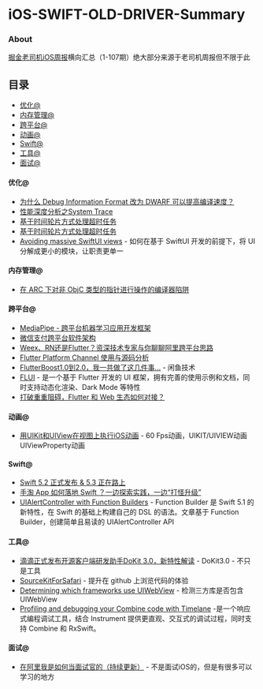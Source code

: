 # iOS-SWIFT-OLD-DRIVER-Summary

### About

[掘金老司机iOS周报](https://juejin.im/user/5a52075e6fb9a01c9d31b107)横向汇总（1-107期）绝大部分来源于老司机周报但不限于此

## 目录
- [优化@](#优化)
- [内存管理@](#内存管理)
- [跨平台@](#跨平台)
- [动画@](#动画)
- [Swift@](#Swift)
- [工具@](#工具)
- [面试@](#面试)

#### 优化@
* [为什么 Debug Information Format 改为 DWARF 可以提高编译速度？](https://mp.weixin.qq.com/s/97h0oeotOpyTc_a-9ZSJtQ) 
* [性能深度分析之System Trace](https://mp.weixin.qq.com/s/wTF3JSFH5b2zIUYAbnC-Bw) 
* [基于时间轮片方式处理超时任务](https://juejin.im/post/5e733e4f51882549417fe9aa) 
* [基于时间轮片方式处理超时任务](https://mp.weixin.qq.com/s/odkqXKHkshXKS_ZPk_EhBA) 
* [Avoiding massive SwiftUI views](https://www.swiftbysundell.com/articles/avoiding-massive-swiftui-views/) - 如何在基于 SwiftUI 开发的前提下，将 UI 分解成更小的模块，让职责更单一

#### 内存管理@
* [在 ARC 下对非 ObjC 类型的指针进行操作的编译器陷阱](https://mp.weixin.qq.com/s/SE5vpD733SQw9_yc1JN_TQ) 

#### 跨平台@
* [MediaPipe - 跨平台机器学习应用开发框架](https://juejin.im/post/5e702e06e51d4526f363c62a?utm_source=gold_browser_extension) 
* [微信支付跨平台软件架构](https://mp.weixin.qq.com/s?__biz=MzAwNDY1ODY2OQ==&mid=2649287208&idx=1&sn=6f3813deaad2aa6f096bc0b0d7ba8c34&chksm=8334ceaab44347bc903bcf1d00898e124ccbc509fd628b119071b41a05959f09df2ef0716bea&mpshare=1&scene=1&srcid=&sharer_sharetime=1584703159505&sharer_shareid=c357a4972a00ef443223641b12ffbd76#rd)  
* [Weex、RN还是Flutter？资深技术专家与你聊聊阿里跨平台思路](https://mp.weixin.qq.com/s/AufpOA4ZDu0sf0sL-Sv_Sw) 
* [Flutter Platform Channel 使用与源码分析](https://juejin.im/post/5e78989cf265da575c16e75c) 
* [FlutterBoost1.0到2.0，我一共做了这几件事...](https://mp.weixin.qq.com/s?__biz=MzU4MDUxOTI5NA==&mid=2247485085&idx=1&sn=277e1c7d555099f1cb1018614810f14e&chksm=fd54d28cca235b9a16518428b7f7df249e6da193e6fa9b567f19bcf9d88790e02b888c0c93bc&token=1853870359&lang=zh_CN#rd) - 闲鱼技术
* [FLUI](https://www.flui.xin/) - 是一个基于 Flutter 开发的 UI 框架，拥有完善的使用示例和文档，同时支持动态化渲染、Dark Mode 等特性
* [打破重重阻碍，Flutter 和 Web 生态如何对接？](https://mp.weixin.qq.com/s/eL02zPLFbTOXm1vS6UEA4g)

#### 动画@
* [用UIKit和UIView在视图上执行iOS动画](https://juejin.im/post/5e784681f265da57671be823) - 60 Fps动画，UIKIT/UIVIEW动画 UIViewProperty动画

#### Swift@
* [Swift 5.2 正式发布 & 5.3 正在路上](https://swift.org/blog/5-3-release-process/) 
* [手淘 App 如何落地 Swift ？一边探索实践，一边“打怪升级”](https://mp.weixin.qq.com/s/_iweRWQCjnoASCmUAKHDFA) 
* [UIAlertController with Function Builders](https://felginep.github.io/2020-03-10/uialertcontroller-function-builders) - Function Builder 是 Swift 5.1 的新特性，在 Swift 的基础上构建自己的 DSL 的语法。文章基于 Function Builder，创建简单且易读的 UIAlertController API

#### 工具@
* [滴滴正式发布开源客户端研发助手DoKit 3.0，新特性解读](https://mp.weixin.qq.com/s/cTze8_-0KBIHHh96aEcilg)  - DoKit3.0 - 不只是工具
* [SourceKitForSafari](https://github.com/kishikawakatsumi/SourceKitForSafari)  - 提升在 github 上浏览代码的体验
* [Determining which frameworks use UIWebView](https://blog.kulman.sk/determining-which-frameworks-use-uiwebview/)  - 检测三方库是否包含 UIWebView
* [Profiling and debugging your Combine code with Timelane](https://www.donnywals.com/profiling-and-debugging-your-combine-code-with-timelane/)  -是一个响应式编程调试工具，结合 Instrument 提供更直观、交互式的调试过程，同时支持 Combine 和 RxSwift。

#### 面试@
* [在阿里我是如何当面试官的（持续更新）](https://juejin.im/post/5e6ebfa86fb9a07ca714d0ec)  - 不是面试iOS的，但是有很多可以学习的地方

